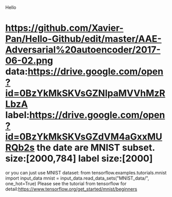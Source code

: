 Hello

https://github.com/Xavier-Pan/Hello-Github/edit/master/AAE-Adversarial%20autoencoder/2017-06-02.png
data:https://drive.google.com/open?id=0BzYkMkSKVsGZNlpaMVVhMzRLbzA
label:https://drive.google.com/open?id=0BzYkMkSKVsGZdVM4aGxxMURQb2s
the date are MNIST subset. size:[2000,784]
label size:[2000]
========================================================================
or you can just use MNIST dataset:
from tensorflow.examples.tutorials.mnist import input_data
mnist = input_data.read_data_sets("MNIST_data/", one_hot=True)
Please see the tutorial from tensorflow for detail:https://www.tensorflow.org/get_started/mnist/beginners
